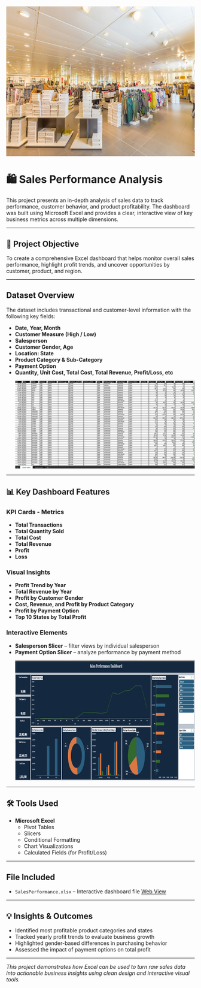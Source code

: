 # 
<p align="center">
    <img src="retail.jpg" alt="image" width="700" height="400"/>
  </p>
  
# 🛍️ Sales Performance Analysis 

This project presents an in-depth analysis of sales data to track performance, customer behavior, and product profitability. The dashboard was built using Microsoft Excel and provides a clear, interactive view of key business metrics across multiple dimensions.

---

## 🎯 Project Objective

To create a comprehensive Excel dashboard that helps monitor overall sales performance, highlight profit trends, and uncover opportunities by customer, product, and region.

---
## Dataset Overview

The dataset includes transactional and customer-level information with the following key fields:

- **Date, Year, Month**
- **Customer Measure (High / Low)**
- **Salesperson**
- **Customer Gender, Age**
- **Location: State**
- **Product Category & Sub-Category**
- **Payment Option**
- **Quantity, Unit Cost, Total Cost, Total Revenue, Profit/Loss, etc**
  <p align="center">
  <img src="SalesData.png" alt="Sales Dataset" width="900"/>
</p>

---


## 📊 Key Dashboard Features

### KPI Cards - Metrics 
- **Total Transactions**
- **Total Quantity Sold**
- **Total Cost**
- **Total Revenue**
- **Profit**
- **Loss**

### Visual Insights
- **Profit Trend by Year**
- **Total Revenue by Year**
- **Profit by Customer Gender**
- **Cost, Revenue, and Profit by Product Category**
- **Profit by Payment Option**
- **Top 10 States by Total Profit**

### Interactive Elements
- **Salesperson Slicer** – filter views by individual salesperson
- **Payment Option Slicer** – analyze performance by payment method
        <p align="center">
  <img src="SalesDB.png" alt="Sales Dashboard" width="1050" height="320"/>
</p>

---

## 🛠 Tools Used

- **Microsoft Excel**
  - Pivot Tables
  - Slicers
  - Conditional Formatting
  - Chart Visualizations
  - Calculated Fields (for Profit/Loss)

---

## File Included

- `SalesPerformance.xlsx` – Interactive dashboard file  [Web View](https://1drv.ms/x/c/2d0f9638f277c6b4/ETaKmswEmlFFvvtjfGkE1JoBIdXBYt2KKnHEmU51vSwU0A) 
  
---

## 💡 Insights & Outcomes

- Identified most profitable product categories and states
- Tracked yearly profit trends to evaluate business growth
- Highlighted gender-based differences in purchasing behavior
- Assessed the impact of payment options on total profit

---

*This project demonstrates how Excel can be used to turn raw sales data into actionable business insights using clean design and interactive visual tools.*
